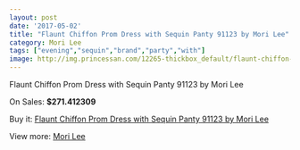 ```yaml
---
layout: post
date: '2017-05-02'
title: "Flaunt Chiffon Prom Dress with Sequin Panty 91123 by Mori Lee"
category: Mori Lee
tags: ["evening","sequin","brand","party","with"]
image: http://img.princessan.com/12265-thickbox_default/flaunt-chiffon-prom-dress-with-sequin-panty-91123-by-mori-lee.jpg
---
```

Flaunt Chiffon Prom Dress with Sequin Panty 91123 by Mori Lee

On Sales: **$271.412309**
<a href="https://www.princessan.com/en/mori-lee/5802-flaunt-chiffon-prom-dress-with-sequin-panty-91123-by-mori-lee.html"><amp-img layout="responsive" width="600" height="600" src="//img.princessan.com/12265-thickbox_default/flaunt-chiffon-prom-dress-with-sequin-panty-91123-by-mori-lee.jpg" alt="Flaunt Chiffon Prom Dress with Sequin Panty 91123 by Mori Lee 0" /></a>
<a href="https://www.princessan.com/en/mori-lee/5802-flaunt-chiffon-prom-dress-with-sequin-panty-91123-by-mori-lee.html"><amp-img layout="responsive" width="600" height="600" src="//img.princessan.com/12266-thickbox_default/flaunt-chiffon-prom-dress-with-sequin-panty-91123-by-mori-lee.jpg" alt="Flaunt Chiffon Prom Dress with Sequin Panty 91123 by Mori Lee 1" /></a>

Buy it: [Flaunt Chiffon Prom Dress with Sequin Panty 91123 by Mori Lee](https://www.princessan.com/en/mori-lee/5802-flaunt-chiffon-prom-dress-with-sequin-panty-91123-by-mori-lee.html "Flaunt Chiffon Prom Dress with Sequin Panty 91123 by Mori Lee")

View more: [Mori Lee](https://www.princessan.com/en/46-mori-lee "Mori Lee")